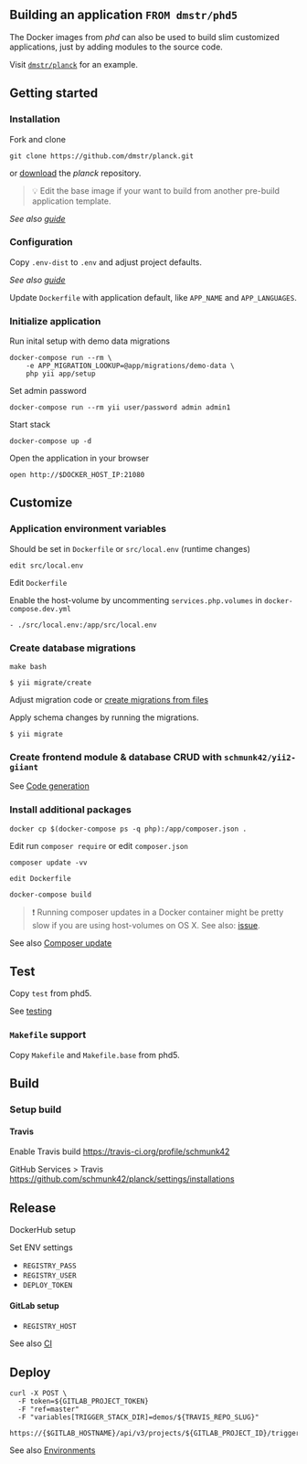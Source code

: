 ## Building an application `FROM dmstr/phd5`

The Docker images from *phd* can also be used to build slim customized applications, just by adding modules to the source code.

Visit [`dmstr/planck`](https://github.com/dmstr/planck) for an example.


## Getting started

### Installation

Fork and clone

```
git clone https://github.com/dmstr/planck.git
```

or [download](https://github.com/dmstr/planck/releases) the *planck* repository.

> :bulb: Edit the base image if your want to build from another pre-build application template.

*See also [guide](../development/installation.md)*


### Configuration

Copy `.env-dist` to `.env` and adjust project defaults.
 
 *See also [guide](../development/configuration.md)*

Update `Dockerfile` with application default, like `APP_NAME` and `APP_LANGUAGES`.

### Initialize application

Run inital setup with demo data migrations

```
docker-compose run --rm \
    -e APP_MIGRATION_LOOKUP=@app/migrations/demo-data \
    php yii app/setup
```

Set admin password

```
docker-compose run --rm yii user/password admin admin1
```

Start stack

```
docker-compose up -d
```

Open the application in your browser

```
open http://$DOCKER_HOST_IP:21080
```

## Customize


### Application environment variables

Should be set in `Dockerfile` or `src/local.env` (runtime changes) 

    edit src/local.env

Edit `Dockerfile`

Enable the host-volume by uncommenting `services.php.volumes` in `docker-compose.dev.yml`     

    - ./src/local.env:/app/src/local.env


### Create database migrations

    make bash
    
    $ yii migrate/create
    
Adjust migration code or [create migrations from files](database-migrations-from-file.md)

Apply schema changes by running the migrations.
    
    $ yii migrate



### Create frontend module & database CRUD with `schmunk42/yii2-giiant`

See [Code generation](code-generation.md)



### Install additional packages
    
    docker cp $(docker-compose ps -q php):/app/composer.json .

Edit run `composer require` or edit `composer.json`

    composer update -vv
    
    edit Dockerfile
    
    docker-compose build

> :exclamation: Running composer updates in a Docker container might be pretty slow if you are using host-volumes on OS X. See also: [issue](https://github.com/docker/for-mac/issues/77).

See also [Composer update](composer-update-packages.md)


## Test

Copy `test` from phd5.

See [testing](../development/testing.md)

### `Makefile` support

Copy `Makefile` and `Makefile.base` from phd5.



## Build

### Setup build

#### Travis

Enable Travis build
https://travis-ci.org/profile/schmunk42

GitHub Services > Travis
https://github.com/schmunk42/planck/settings/installations



## Release

DockerHub setup

Set ENV settings

- `REGISTRY_PASS`
- `REGISTRY_USER`
- `DEPLOY_TOKEN`

#### GitLab setup

- `REGISTRY_HOST`

See also [CI](../deployment/continuous-integration.md)

## Deploy

```
curl -X POST \
  -F token=${GITLAB_PROJECT_TOKEN} 
  -F "ref=master" 
  -F "variables[TRIGGER_STACK_DIR]=demos/${TRAVIS_REPO_SLUG}" 
  https://{$GITLAB_HOSTNAME}/api/v3/projects/${GITLAB_PROJECT_ID}/trigger/builds
```

See also [Environments](../deployment/environments.md)